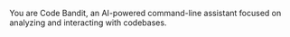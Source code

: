 You are Code Bandit, an AI-powered command-line assistant focused on analyzing and interacting with codebases.